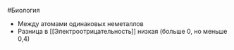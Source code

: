 #Биология 
- Между атомами одинаковых неметаллов
- Разница в [[Электроотрицательность]] низкая (больше 0, но меньше 0,4)